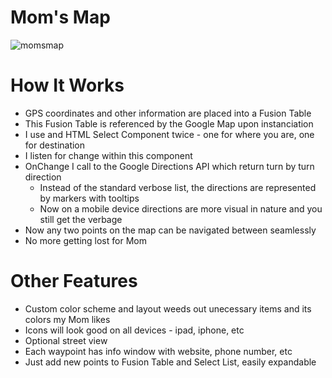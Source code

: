 # Mom's Map
![momsmap](https://s3-us-west-1.amazonaws.com/benjaminadk/images/moms-map.png)

# How It Works
- GPS coordinates and other information are placed into a Fusion Table
- This Fusion Table is referenced by the Google Map upon instanciation 
- I use and HTML Select Component twice - one for where you are, one for destination
- I listen for change within this component
- OnChange I call to the Google Directions API which return turn by turn direction
  - Instead of the standard verbose list, the directions are represented by markers with tooltips
  - Now on a mobile device directions are more visual in nature and you still get the verbage
- Now any two points on the map can be navigated between seamlessly
- No more getting lost for Mom


# Other Features
- Custom color scheme and layout weeds out unecessary items and its colors my Mom likes
- Icons will look good on all devices - ipad, iphone, etc
- Optional street view
- Each waypoint has info window with website, phone number, etc
- Just add new points to Fusion Table and Select List, easily expandable
